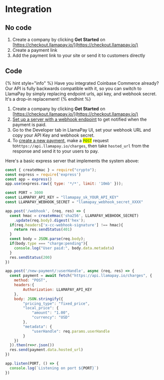 # Integration

## No code

1. Create a company by clicking **Get Started** on [https://checkout.llamapay.io/](https://checkout.llamapay.io/)
2. Create a payment link
3. Add the payment link to your site or send it to customers directly

## Code

{% hint style="info" %}
Have you integrated Coinbase Commerce already? Our API is fully backwards compatible with it, so you can switch to LlamaPay by simply replacing endpoint urls, api key, and webhook secret. It's a drop-in replacement!
{% endhint %}

1. Create a company by clicking **Get Started** on [https://checkout.llamapay.io/](https://checkout.llamapay.io/)
2. [Set up a server with a webhook endpoint](set-up-webhooks.md) to get notified when the payment is paid.
3. Go to the Developer tab in LlamaPay UI, set your webhook URL and copy your API Key and webhook secret.
4. To [create a new payment](create-a-new-payment.md), make a <mark style="color:green;">`POST`</mark> request to`https://api.llamapay.io/charges`, then take `hosted_url` from the response and send it to your users to pay.

Here's a basic express server that implements the system above:

```javascript
const { createHmac } = require("crypto");
const express = require('express')
const app = express()
app.use(express.raw({ type: '*/*', limit: '10mb' }));

const PORT = 3000
const LLAMAPAY_API_KEY = "llamapay_sk_YOUR_API_KEY"
const LLAMAPAY_WEBHOOK_SECRET = "llamapay_webhook_secret_XXXX"

app.post('/webhook', (req, res) => {
  const hmac = createHmac('sha256', LLAMAPAY_WEBHOOK_SECRET)
    .update(req.body).digest('hex');
  if(req.headers['x-cc-webhook-signature'] !== hmac){
    return res.sendStatus(401)
  }
  const body = JSON.parse(req.body);
  if(body.type === "charge:pending"){
    console.log("User paid:", body.data.metadata)
  }
  res.sendStatus(200)
})

app.post('/new-payment/:userHandle', async (req, res) => {
  const payment = await fetch("https://api.llamapay.io/charges", {
    method: "POST",
    headers:{
        Authorization: LLAMAPAY_API_KEY
    },
    body: JSON.stringify({
        "pricing_type": "fixed_price",
        "local_price": {
            "amount": "1.00",
            "currency": "USD"
        },
        "metadata": {
            "userHandle": req.params.userHandle
        }
    })
  }).then(r=>r.json())
  res.send(payment.data.hosted_url)
})

app.listen(PORT, () => {
  console.log(`Listening on port ${PORT}`)
})
```
